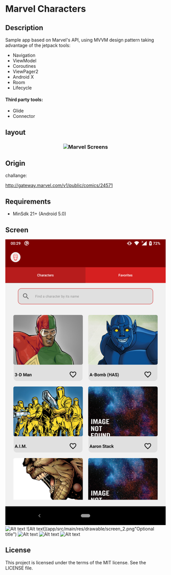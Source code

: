 
# Marvel Characters

## Description
 Sample app based on Marvel's API, using MVVM design pattern
taking advantage of the jetpack tools:

- Navigation
- ViewModel
- Coroutines
- ViewPager2
- Android X
- Room
- Lifecycle

#### Third party tools:

- Glide
- Connector


## layout

<h3 align="center">
  <img src="assets/marvel_screens.png" alt="Marvel Screens" />
</h3>

## Origin

challange:

http://gateway.marvel.com/v1/public/comics/24571


## Requirements
-   MinSdk 21+ (Android 5.0)

## Screen

![Alt text](app/src/main/res/drawable/screen_1.png)
![Alt text](screen/screen_2.png.png "Optional title")
![Alt text](app/src/main/res/drawable/screen_2.png"Optional title")
![Alt text](src/main/res/drawable/screen_4.png "Optional title")
![Alt text](src/main/res/drawable/screen_5.png "Optional title")
![Alt text](src/main/res/drawable/screen_6.png "Optional title")

## License
This project is licensed under the terms of the MIT license. See the LICENSE file.

